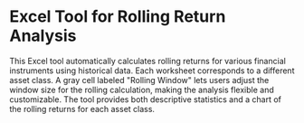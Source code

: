 # Excel Tool for Rolling Return Analysis
This Excel tool automatically calculates rolling returns for various financial instruments using historical data. Each worksheet corresponds to a different asset class. A gray cell labeled "Rolling Window" lets users adjust the window size for the rolling calculation, making the analysis flexible and customizable. The tool provides both descriptive statistics and a chart of the rolling returns for each asset class.
